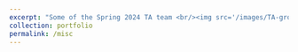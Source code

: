 ```yaml
---
excerpt: "Some of the Spring 2024 TA team <br/><img src='/images/TA-group.jpeg'>"
collection: portfolio
permalink: /misc
---
```


